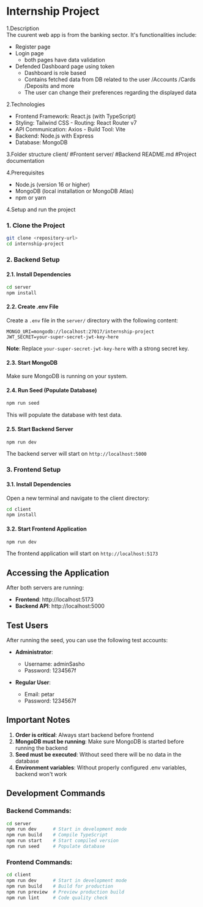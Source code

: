 ﻿# Internship Project

 1.Description  
 The cuurent web app is from the banking sector. It's functionalities include:  
 - Register page  
 - Login page  
   * both pages have data validation
 - Defended Dashboard page using token  
   * Dashboard is role based  
   * Contains fetched data from DB related to the user
     /Accounts
     /Cards
     /Deposits and more
   * The user can change their preferences regarding the displayed data

 2.Technologies
 -	Frontend	Framework:	React.js	(with	TypeScript)
 -	Styling:	Tailwind	CSS	-	Routing:	React	Router	v7
 -	API	Communication:	Axios	-	Build	Tool:	Vite
 -	Backend:	Node.js	with	Express
 -	Database:	MongoDB

3.Folder structure
client/ #Frontent
server/ #Backend
README.md #Project documentation

4.Prerequisites  
- Node.js (version 16 or higher)  
- MongoDB (local installation or MongoDB Atlas)  
- npm or yarn  

4.Setup and run the project   

### 1. Clone the Project

```bash
git clone <repository-url>
cd internship-project
```

### 2. Backend Setup

#### 2.1. Install Dependencies

```bash
cd server
npm install
```

#### 2.2. Create .env File

Create a `.env` file in the `server/` directory with the following content:

```env
MONGO_URI=mongodb://localhost:27017/internship-project
JWT_SECRET=your-super-secret-jwt-key-here
```

**Note**: Replace `your-super-secret-jwt-key-here` with a strong secret key.

#### 2.3. Start MongoDB

Make sure MongoDB is running on your system.

#### 2.4. Run Seed (Populate Database)

```bash
npm run seed
```

This will populate the database with test data.

#### 2.5. Start Backend Server

```bash
npm run dev
```

The backend server will start on `http://localhost:5000`

### 3. Frontend Setup

#### 3.1. Install Dependencies

Open a new terminal and navigate to the client directory:

```bash
cd client
npm install
```

#### 3.2. Start Frontend Application

```bash
npm run dev
```

The frontend application will start on `http://localhost:5173`

## Accessing the Application

After both servers are running:

- **Frontend**: http://localhost:5173
- **Backend API**: http://localhost:5000

## Test Users

After running the seed, you can use the following test accounts:

- **Administrator**: 
  - Username: adminSasho
  - Password: 1234567f

- **Regular User**:
  - Email: petar 
  - Password: 1234567f

## Important Notes

1. **Order is critical**: Always start backend before frontend
2. **MongoDB must be running**: Make sure MongoDB is started before running the backend
3. **Seed must be executed**: Without seed there will be no data in the database
4. **Environment variables**: Without properly configured .env variables, backend won't work

## Development Commands

### Backend Commands:
```bash
cd server
npm run dev      # Start in development mode
npm run build    # Compile TypeScript
npm run start    # Start compiled version
npm run seed     # Populate database
```

### Frontend Commands:
```bash
cd client
npm run dev      # Start in development mode
npm run build    # Build for production
npm run preview  # Preview production build
npm run lint     # Code quality check
```
